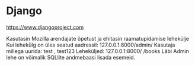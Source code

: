 # Django
https://www.djangoproject.com


Kasutasin Mozilla arendajate õpetust ja ehitasin raamatupidamise lehekülje
Kui lehekülg on üles seatud aadressil: 127.0.0.1:8000/admin/
Kasutaja millega uurida: test , test123
Leheküljed: 127.0.0.1:8000/ 
            /books
Läbi Admin lehe on võimalik SQLlite andmebaasi lisada esemeid. 

